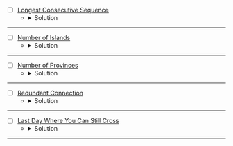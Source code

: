 
* [ ] [Longest Consecutive Sequence](https://leetcode.com/problems/longest-consecutive-sequence/description/?envType=problem-list-v2&envId=union-find) 
    * <details>
        <summary> Solution </summary>

        ```c++
            struct UnionFind {
                unordered_map<int, int> rank, parent;

                int find_set(int x) {
                    if(x == parent[x])
                        return x;
                    return parent[x] = find_set(parent[x]);
                }

                void link(int x, int y) {
                    if(rank[x] > rank[y]) swap(x, y);
                    parent[x] = y;
                    if(rank[x] == rank[y]) rank[y] += 1;
                }

                void union_sets(int x, int y) {
                    x = find_set(x);
                    y = find_set(y);
                    if(x != y)
                        link(x, y);
                }
            };
            class Solution {
            public:
                int longestConsecutive(vector<int>& nums) {
                    int res = 0;
                    UnionFind DS;
                    unordered_map<int, int> count;
                    unordered_map<int, bool> vis;
                    for(auto &it: nums) {
                        if(DS.parent.count(it) == false) {
                            DS.parent[it] = it;
                            DS.rank[it] = 1;
                        }
                        if(DS.parent.count(it - 1) != false)
                            DS.union_sets(it, it - 1);
                        if(DS.parent.count(it + 1) != false)
                            DS.union_sets(it, it + 1);
                    }
                    for(auto &it: nums) {
                        if(vis.count(it) == false) {
                            count[DS.find_set(it)] += 1;
                            vis[it] = true;
                        }
                        res = max(res, count[DS.parent[it]]);
                    }
                    return res;
                }
            };
        
    </details>

---



* [ ] [Number of Islands](https://leetcode.com/problems/number-of-islands/description/?envType=problem-list-v2&envId=union-find) 
    * <details>
        <summary> Solution </summary>

        ```c++
            struct UnionFind {
                vector<int> parent, rank;
                UnionFind(int n) {
                    parent = vector<int>(n);
                    rank = vector<int>(n, 1);
                    for(int i = 0; i < n;i++)
                        parent[i] = i;
                }

                int findParent(int node) {
                    if(parent[node] == node)
                        return node;
                    return parent[node] = findParent(parent[node]);
                }

                void link(int x, int y) {
                    // if(rank[x] > rank[y]) 
                    //     swap(x, y);
                    parent[y] = x;
                    if(rank[x] == rank[y])
                        rank[y] += 1;
                }

                void unionSets(int x, int y) {
                    int parentX = findParent(x);
                    int parentY = findParent(y);
                    if(parentX != parentY)
                        link(parentX, parentY);
                }
            };
            class Solution {
                int dx[4] = {-1, 0, 0, 1};
                int dy[4] = {0, -1, 1, 0};
                bool isValid(int x, int y, int n, int m) {
                    return (x >= 0 && x < n && y >= 0 && y < m);
                }
            public:
                int numIslands(vector<vector<char>>& grid) {
                    int n = grid.size();
                    int m = grid[0].size();
                    int res = 0;
                    UnionFind DSU(n * m);
                    unordered_map<int, bool> vis;
                    for(int i = 0; i < n;i++) {
                        for(int j = 0; j < m;j++) {
                            if(grid[i][j] == '0') continue;
                            for(int k = 0; k < 4;k++) {
                                int newI = dx[k] + i;
                                int newJ = dy[k] + j;
                                if(isValid(newI, newJ, n, m) && grid[newI][newJ] != '0')
                                    DSU.unionSets(i * m + j, newI * m + newJ);
                            }
                        }
                    }
                    for(int i = 0; i < n;i++) {
                        for(int j = 0; j < m;j++) {
                            int parent = DSU.findParent(i * m + j);
                            if(vis.count(parent) == false && grid[i][j] == '1') {
                                res += 1;
                                vis[parent] = true;
                            }
                        }
                    }
                    return res;
                }
            };
        
    </details>

---



* [ ] [Number of Provinces](https://leetcode.com/problems/number-of-provinces/description/?envType=problem-list-v2&envId=union-find) 
    * <details>
        <summary> Solution </summary>

        ```c++
            struct UnionFind {
                int forests;
                vector<int> parent, rank;
                UnionFind(int n) {
                    forests = n;
                    parent = rank = vector<int>(n);
                    for(int i = 0; i < n;i++) {
                        rank[i] = 1;
                        parent[i] = i;
                    }
                }

                int findParent(int x) {
                    if(x == parent[x]) return x;
                    return parent[x] = findParent(parent[x]);
                }

                void link(int x, int y) {
                    if(rank[x] > rank[y]) swap(x, y);
                    parent[x] = y;
                    if(rank[x] == rank[y]) rank[y] += 1;
                }

                void unionSet(int x, int y) {
                    int parentX = findParent(x);
                    int parentY = findParent(y);
                    if(parentX != parentY) {
                        forests -= 1;
                        link(parentX, parentY);
                    }
                }
            };
            class Solution {
            public:
                int findCircleNum(vector<vector<int>>& isConnected) {
                    int n = isConnected.size();
                    UnionFind DSU(n);
                    for(int i = 0; i < n;i++) {
                        for(int j = 0; j < n;j++) {
                            if(isConnected[i][j] == 1)
                                DSU.unionSet(i, j);
                        }
                    }
                    return DSU.forests;
                }
            };
        
    </details>

---




* [ ] [Redundant Connection](https://leetcode.com/problems/redundant-connection/description/?envType=problem-list-v2&envId=union-find) 
    * <details>
        <summary> Solution </summary>

        ```c++
            struct UnionFind {
                vector<int> parent, rank;
                UnionFind(int n) {
                    parent = rank = vector<int>(n);
                    for(int i = 0; i < n;i++) {
                        rank[i] = 1;
                        parent[i] = i;
                    }
                }

                int findParent(int x) {
                    if(x == parent[x]) return x;
                    return parent[x] = findParent(parent[x]);
                }

                void link(int x, int y) {
                    if(rank[x] > rank[y]) swap(x, y);
                    parent[x] = y;
                    if(rank[x] == rank[y]) rank[y] += 1;
                }

                void unionSet(int x, int y) {
                    int parentX = findParent(x);
                    int parentY = findParent(y);
                    if(parentX != parentY)
                        link(parentX, parentY);
                }
            };
            class Solution {
            public:
                vector<int> findRedundantConnection(vector<vector<int>>& edges) {
                    int n = edges.size();
                    vector<int> res;
                    UnionFind DSU(n + 1);
                    for(auto &edge: edges) {
                        int parentX = DSU.findParent(edge[0]);
                        int parentY = DSU.findParent(edge[1]);
                        if(parentX == parentY) {
                            res = edge;
                            break;
                        }
                        DSU.unionSet(parentX, parentY);
                    }
                    return res;
                }
            };
        
    </details>

---

* [ ] [Last Day Where You Can Still Cross](https://leetcode.com/problems/last-day-where-you-can-still-cross/description/) 
    * <details>
        <summary> Solution </summary>

        ```c++
            struct UnionFind {
                vector<int> parent, rank;
                UnionFind(int n) {
                    parent = rank = vector<int>(n + 2, 1);
                    for(int i = 1; i <= n + 1;i++)
                        parent[i] = i;
                }

                int findParent(int x) {
                    if(x == parent[x]) return x;
                    return parent[x] = findParent(parent[x]);
                }

                void link(int x, int y) {
                    if(rank[x] > rank[y]) swap(x, y);
                    parent[x] = y;
                    if(rank[x] == rank[y]) rank[y] += 1;
                }

                void unionFind(int x, int y) {
                    int parentX = findParent(x);
                    int parentY = findParent(y);
                    if(parentX != parentY)
                        link(parentX, parentY);
                }
            };
            class Solution {
                int dx[4] = {1, -1, 0, 0};
                int dy[4] = {0, 0, 1, -1};
                bool isValid(int x, int y, int n, int m) {
                    return (x >= 1 && x <= n && y >= 1 && y <= m);
                }
            public:
                int latestDayToCross(int row, int col, vector<vector<int>>& cells) {
                    int start = 0, end = row * col + 1, m = cells.size(), Day = 1;
                    UnionFind DSU(row * col);
                    vector<vector<int>> grid(row + 1, vector<int>(col + 1, 1));
                    for(int j = 1; j <= col;j++) {
                        DSU.unionFind(j, start);
                        DSU.unionFind((row - 1) * col + j, end);
                    }
                    for(int i = m - 1; i >= 0;i--) {
                        int x = cells[i][0], y = cells[i][1];
                        grid[x][y] = 0;
                        int parent = (x - 1) * col + y;
                        for(int k = 0; k < 4;k++) {
                            int newX = x + dx[k];
                            int newY = y + dy[k];
                            if(isValid(newX, newY, row, col) && grid[newX][newY] == 0) {
                                int othParent = (newX - 1) * col + newY;
                                DSU.unionFind(parent, othParent);
                            }
                        }
                        if(DSU.findParent(start) == DSU.findParent(end)) {
                            Day = i;
                            break;
                        }
                    }
                    return Day;
                }
            };

            /*
                roots = {1}
                [0][1][0]
                [1][0][0]
                [0][0][1]


            */
        
    </details>

---